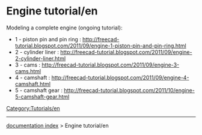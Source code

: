 # Engine tutorial/en
Modeling a complete engine (ongoing tutorial):

-   1 - piston pin and pin ring : <http://freecad-tutorial.blogspot.com/2011/09/engine-1-piston-pin-and-pin-ring.html>
-   2 - cylinder liner : <http://freecad-tutorial.blogspot.com/2011/09/engine-2-cylinder-liner.html>
-   3 - cams : <http://freecad-tutorial.blogspot.com/2011/09/engine-3-cams.html>
-   4 - camshaft : <http://freecad-tutorial.blogspot.com/2011/09/engine-4-camshaft.html>
-   5 - camshaft gear : <http://freecad-tutorial.blogspot.com/2011/10/engine-5-camshaft-gear.html>






[Category:Tutorials/en](Category:Tutorials/en.md)

---
[documentation index](../README.md) > Engine tutorial/en
